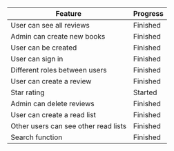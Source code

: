 | Feature                              | Progress         |
| ------------------------------------ | ---------------- |
| User can see all reviews             |  Finished        |
| Admin can create new books           |  Finished        |
| User can be created                  |  Finished        |
| User can sign in                     |  Finished        |
| Different roles between users        |  Finished        |
| User can create a review             |  Finished        |
| Star rating                          |  Started         |
| Admin can delete reviews             |  Finished        |
| User can create a read list          |  Finished        |
| Other users can see other read lists |  Finished        |
| Search function                      |  Finished        |
